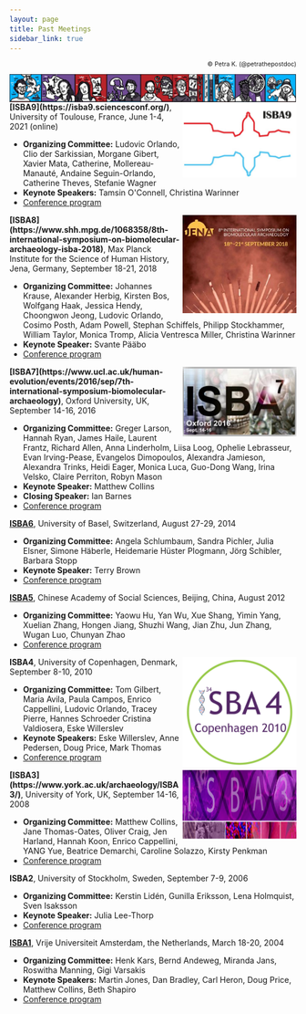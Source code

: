 ```yaml
---
layout: page
title: Past Meetings
sidebar_link: true
---
```


<p align="right" width="500" style="font-size: 8pt">© Petra K. (@petrathepostdoc)</p>
<div align="right">
<img align="right" src="/assets/images/banners/Conferences.png">

</div>

<img align="right" width="200" src="/assets/images/ISBA9/ISBA9_logo.png">
<b>[ISBA9](https://isba9.sciencesconf.org/)</b>, University of Toulouse, France, June 1-4, 2021 (online)

- <b>Organizing Committee:</b> Ludovic Orlando, Clio der Sarkissian, Morgane Gibert, Xavier Mata, Catherine, Mollereau-Manauté, Andaine Seguin-Orlando, Catherine Theves, Stefanie Wagner
- <b>Keynote Speakers:</b> Tamsin O'Connell, Christina Warinner
- [Conference program](https://isba9.sciencesconf.org/data/ISBA9_ConferenceProgramme_20210527_v2.pdf)

<img align="right" width="200" src="/assets/images/ISBA8/ISBA8_logo.jpeg">
<b>[ISBA8](https://www.shh.mpg.de/1068358/8th-international-symposium-on-biomolecular-archaeology-isba-2018)</b>, Max Planck Institute for the Science of Human History, Jena, Germany, September 18-21, 2018

- <b>Organizing Committee:</b> Johannes Krause, Alexander Herbig, Kirsten Bos, Wolfgang Haak, Jessica Hendy, Choongwon Jeong, Ludovic Orlando, Cosimo Posth, Adam Powell, Stephan Schiffels, Philipp Stockhammer, William Taylor, Monica Tromp, Alicia Ventresca Miller, Christina Warinner
- <b>Keynote Speaker:</b> Svante Pääbo
- [Conference program](https://www.shh.mpg.de/1070374/isba2018_programm.pdf)

<img align="right" width="200" src="/assets/images/ISBA7/ISBA7_logo.png">
<b>[ISBA7](https://www.ucl.ac.uk/human-evolution/events/2016/sep/7th-international-symposium-biomolecular-archaeology)</b>, Oxford University, UK, September 14-16, 2016

- <b>Organizing Committee:</b> Greger Larson, Hannah Ryan, James Haile, Laurent Frantz, Richard Allen, Anna Linderholm, Liisa Loog, Ophelie Lebrasseur, Evan Irving-Pease, Evangelos Dimopoulos, Alexandra Jamieson, Alexandra Trinks, Heidi Eager, Monica Luca, Guo-Dong Wang, Irina Velsko, Claire Perriton, Robyn Mason
- <b>Keynote Speaker:</b> Matthew Collins
- <b>Closing Speaker:</b> Ian Barnes
- [Conference program](http://palaeobarn.com/sites/default/files/documents/ISBA7%20-%20handbook%20120916%20-%20final%20for%20repro.pdf)

<b>[ISBA6](https://forschdb2.unibas.ch/inf2/rm_projects/object_view.php?r=3707060&type=5)</b>, University of Basel, Switzerland, August 27-29, 2014

- <b>Organizing Committee:</b> Angela Schlumbaum, Sandra Pichler, Julia Elsner, Simone Häberle, Heidemarie Hüster Plogmann, Jörg Schibler, Barbara Stopp
- <b>Keynote Speaker:</b> Terry Brown
- [Conference program](/assets/images/ISBA6/ISBA6_Programme.pdf)

<b>[ISBA5](http://www.kaogu.cn/en/International_exchange/Academic_activities___/2013/1025/30986.html)</b>, Chinese Academy of Social Sciences, Beijing, China, August 2012

- <b>Organizing Committee:</b> Yaowu Hu, Yan Wu, Xue Shang, Yimin Yang, Xuelian Zhang, Hongen Jiang, Shuzhi Wang, Jian Zhu, Jun Zhang, Wugan Luo, Chunyan Zhao
- [Conference program](/assets/documents/ISBA5/ISBA5_Programme.pdf)

<img align="right" width="200" src="/assets/images/ISBA4/ISBA4_logo.png">
<b>ISBA4</b>, University of Copenhagen, Denmark, September 8-10, 2010

- <b>Organizing Committee:</b> Tom Gilbert, Maria Avila, Paula Campos, Enrico Cappellini, Ludovic Orlando, Tracey Pierre, Hannes Schroeder Cristina Valdiosera, Eske Willerslev
- <b>Keynote Speakers:</b> Eske Willerslev, Anne Pedersen, Doug Price, Mark Thomas
- [Conference program](https://pure.au.dk/ws/files/34337330/ISBA4_FINAL.pdf)

<img align="right" width="200" src="/assets/images/ISBA3/ISBA3_logo.png">
<b>[ISBA3](https://www.york.ac.uk/archaeology/ISBA3/)</b>, University of York, UK, September 14-16, 2008

- <b>Organizing Committee:</b> Matthew Collins, Jane Thomas-Oates, Oliver Craig, Jen Harland, Hannah Koon, Enrico Cappellini, YANG Yue, Beatrice Demarchi, Caroline Solazzo, Kirsty Penkman
- [Conference program](https://sites.google.com/a/palaeo.eu/isba3/Home)

<b>ISBA2</b>, University of Stockholm, Sweden, September 7-9, 2006

- <b>Organizing Committee:</b> Kerstin Lidén, Gunilla Eriksson, Lena Holmquist, Sven Isaksson
- <b>Keynote Speaker:</b> Julia Lee-Thorp
- [Conference program](/assets/documents/ISBA2/ISBA2_Programme.pdf)

<b>[ISBA1](https://www.geo.vu.nl/bioarchaeo/index-en.html)</b>, Vrije Universiteit Amsterdam, the Netherlands, March 18-20, 2004

- <b>Organizing Committee:</b> Henk Kars, Bernd Andeweg, Miranda Jans, Roswitha Manning, Gigi Varsakis
- <b>Keynote Speakers:</b> Martin Jones, Dan Bradley, Carl Heron, Doug Price, Matthew Collins, Beth Shapiro
- [Conference program](https://www.geo.vu.nl/bioarchaeo/dates/Programme.pdf)

